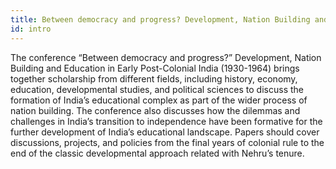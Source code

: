 ```yaml
---
title: Between democracy and progress? Development, Nation Building and Education in Early Post-Colonial India (1930-1964)
id: intro
---
```


The conference “Between democracy and progress?” Development, Nation Building and Education in Early Post-Colonial India (1930-1964) brings together scholarship from different fields, including history, economy, education, developmental studies, and political sciences to discuss the formation of India’s educational complex as part of the wider process of nation building. The conference also discusses how the dilemmas and challenges in India’s transition to independence have been formative for the further development of India’s educational landscape. Papers should cover discussions, projects, and policies from the final years of colonial rule to the end of the classic developmental approach related with Nehru’s tenure. 
